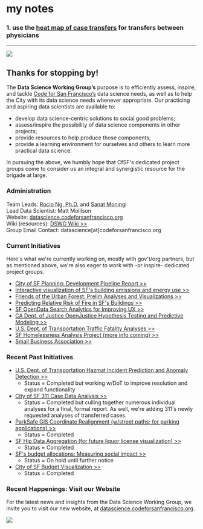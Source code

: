 #  my notes 

###  1. use the [heat map of case transfers](https://github.com/sfbrigade/data-science-wg/tree/master/projects-in-this-repo/SF_311_Data-Analysis) for transfers between physicians





-----------

![](datascience-wg_header.jpg)

## Thanks for stopping by!

The **Data Science Working Group’s** purpose is to efficiently assess, inspire, and tackle [Code for San Francisco’s](http://www.codeforsanfrancisco.org) data science needs, as well as to help the City with its data science needs whenever appropriate. Our practicing and aspiring data scientists are available to:  

+ develop data science-centric solutions to social good problems;
+ assess/inspire the possibility of data science components in other projects;
+ provide resources to help produce those components;
+ provide a learning environment for ourselves and others to learn more practical data science.

In pursuing the above, we humbly hope that CfSF's dedicated project groups come to consider us an integral and synergistic resource for the brigade at large.

### Administration

Team Leads: [Rocio Ng, Ph.D.](https://goo.gl/WxCdSt) and [Sanat Moningi](http://bit.ly/1PFurlp)  
Lead Data Scientist:  Matt Mollison  
Website: [datascience.codeforsanfrancisco.org](http://datascience.codeforsanfrancisco.org)  
Wiki (resources): [DSWG Wiki >>](https://github.com/sfbrigade/data-science-wg/wiki)   
Group Email Contact: datascience[at]codeforsanfrancisco.org

### Current Initiatives

Here's what we're currently working on, mostly with gov't/org partners, but as mentioned above, we're also eager to work with -or inspire- dedicated project groups.

+ [City of SF Planning: Development Pipeline Report >>](https://github.com/sfbrigade/datasci-housing-pipeline)
+ [Interactive visualization of SF's building emissions and energy use >>](https://github.com/sfbrigade/datasci-SF-Environment-Benchmark)
+ [Friends of the Urban Forest: Prelim Analyses and Visualizations >>](https://github.com/sfbrigade/datasci-urban-forest)
+ [Predicting Relative Risk of Fire in SF's Buildings >>](https://github.com/sfbrigade/datasci-firerisk/)
+ [SF OpenData Search Analytics for Improving UX >>](https://github.com/sfbrigade/datasci-open-data-search)
+ [CA Dept. of Justice OpenJustice Hypothesis Testing and Predictive Modeling >>](https://github.com/sfbrigade/CA_DOJ_OpenJustice)
+ [U.S. Dept. of Transportation Traffic Fatality Analyses >>](https://github.com/sfbrigade/datasci-dot-fars)  
+ [SF Homelessness Analysis Project (more info coming) >>](https://github.com/sfbrigade/datasci-sf-homeless-project)
+ [Small Business Association >>](https://github.com/sfbrigade/datasci-sba)

### Recent Past Initiatives

+ [U.S. Dept. of Transportation Hazmat Incident Prediction and Anomaly Detection >>](https://github.com/bayeshack2016/cfsf-datasci_dot-hazmat)
    - Status = Completed but working w/DoT to improve resolution and expand functionality  
+ [City of SF 311 Case Data Analysis >>](https://github.com/sfbrigade/data-science-wg/tree/master/projects-in-this-repo/SF_311_Data-Analysis)
    - Status = Completed but culling together numerous individual analyses for a final, formal report. As well, we're adding 311's newly requested analyses of transferred cases.
+ [ParkSafe GIS Coordinate Realignment (w/street paths; for parking applications) >>](https://github.com/sfbrigade/data-science-wg/tree/master/projects-in-this-repo/Park-Safe_GIS-Solution)
    - Status = Completed
+ [SF Hip Data Aggregation (for future liquor license visualization) >>](https://github.com/davidrs/sfhip-map)
    - Status = Completed
+ [SF's budget allocations: Measuring social impact >>](https://github.com/RocioSNg/SF_brigade_impact_gov)
    - Status = On hold until further notice
+ [City of SF Budget Visualization >>](https://github.com/sameerank/sf-budget-visualization)
    - Status = Completed


### Recent Happenings: Visit our Website

For the latest news and insights from the Data Science Working Group, we invite you to visit our new website, at [datascience.codeforsanfrancisco.org](http://datascience.codeforsanfrancisco.org/).

[![](dswg_site-screenshot.jpg)](http://datascience.codeforsanfrancisco.org/)
